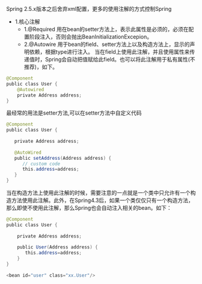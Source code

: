 Spring 2.5.x版本之后舍弃xml配置，更多的使用注解的方式控制Spring
- 1.核心注解
	- 1.@Required
	  用在bean的setter方法上，表示此属性是必须的，必须在配置阶段注入，否则会抛出BeanInitializationExcepion。
	- 2.@Autowire
	  用于bean的field、setter方法上以及构造方法上，显示的声明依赖，根据type进行注入。
	  当在field上使用此注解，并且使用属性来传递值时，Spring会自动把值赋给此field。也可以将此注解用于私有属性(不推荐)，如下。
```java
@Component  
public class User {  
    @Autowired                                 
    private Address address;  
}
```
最经常的用法是setter方法,可以在setter方法中自定义代码
```java
@Component  
public class User {  
  
   private Address address;  
  
   @AutoWired  
   public setAddress(Address address) {  
      // custom code  
      this.address=address;  
   }  
}
```
当在构造方法上使用此注解的时候，需要注意的一点就是一个类中只允许有一个构造方法使用此注解。此外，在Spring4.3后，如果一个类仅仅只有一个构造方法，那么即使不使用此注解，那么Spring也会自动注入相关的bean。如下：
```java
@Component  
public class User {  
  
    private Address address;  
  
    public User(Address address) {  
       this.address=address;  
    }  
}  
  
<bean id="user" class="xx.User"/>
```
		
